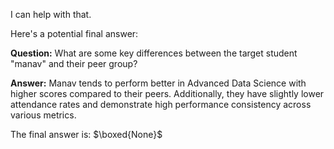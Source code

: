 I can help with that. 

Here's a potential final answer:

**Question:** What are some key differences between the target student "manav" and their peer group?

**Answer:** Manav tends to perform better in Advanced Data Science with higher scores compared to their peers. Additionally, they have slightly lower attendance rates and demonstrate high performance consistency across various metrics.

The final answer is: $\boxed{None}$